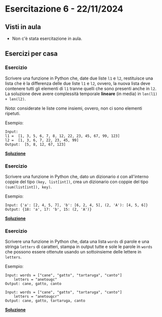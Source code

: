 # Esercitazione 6 - 22/11/2024

## Visti in aula

- Non c'è stata esercitazione in aula.

## Esercizi per casa

### Esercizio

Scrivere una funzione in Python che, date due liste `l1` e `l2`,
restituisce una lista che è la differenza delle due liste `l1` e `l2`,
ovvero, la nuova lista deve contenere tutti gli elementi di `l1` tranne quelli che sono
presenti anche in `l2`.
La soluzione deve avere complessità temporale **lineare** (in media) in `len(l1) + len(l2)`.

*Nota*: considerate le liste come insiemi, ovvero, non ci sono elementi ripetuti.

Esempio:
```
Input:
l1 =  [1, 3, 5, 6, 7, 8, 12, 22, 23, 45, 67, 99, 123]
l2 =  [1, 3, 6, 7, 22, 23, 45, 99]
Output:  [5, 8, 12, 67, 123]
```

**[Soluzione](src/difference.py)**

### Esercizio

Scrivere una funzione in Python che, dato un dizionario `d` con all'interno
coppie del tipo `(key, list[int])`, crea un dizionario con coppie del tipo
`(sum(list[int]), key)`.

Esempio:
```
Input: {'a': [2, 4, 5, 7], 'b': [6, 2, 4, 5], (2, 'A'): [4, 5, 6]}
Output: {18: 'a', 17: 'b', 15: (2, 'A')}
```

**[Soluzione](src/sumlist-as-key.py)**

### Esercizio

Scrivere una funzione in Python che, data una lista `words` di parole e una
stringa `letters` di caratteri, stampa in output tutte e sole le parole in
`words` che possono essere ottenute usando un sottoinsieme delle lettere
in `letters`.

Esempio:
```
Input: words = ["cane", "gatto", "tartaruga", "canto"]
    letters = "anetougc"
Output: cane, gatto, canto
```
```
Input: words = ["cane", "gatto", "tartaruga", "canto"]
    letters = "anetougcr"
Output: cane, gatto, tartaruga, canto
```

**[Soluzione](src/words.py)**
